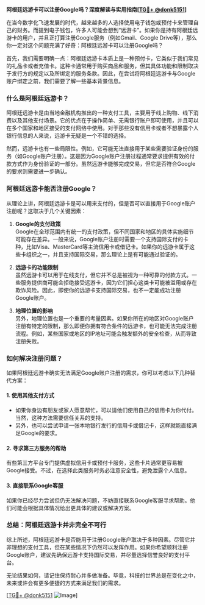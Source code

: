 **阿根廷远游卡可以注册Google吗？深度解读与实用指南[[TG💪+ @donk5151](https://t.me/s/donk5151)]**

在当今数字化飞速发展的时代，越来越多的人选择使用电子钱包或预付卡来管理自己的财务。而提到电子钱包，许多人可能会想到“远游卡”。如果你是持有阿根廷远游卡的用户，并且正打算注册Google服务（例如Gmail、Google Drive等），那么你一定对这个问题充满了好奇：阿根廷远游卡可以注册Google吗？

首先，我们需要明确一点：阿根廷远游卡本质上是一种预付卡，它类似于我们常见的礼品卡或者充值卡。这种卡通常用于购买商品和服务，但其具体功能和限制取决于发行方的规定以及所绑定的服务条款。因此，在尝试将阿根廷远游卡与Google账户绑定之前，我们需要了解一些基本背景信息。

### **什么是阿根廷远游卡？**

阿根廷远游卡是由当地金融机构推出的一种支付工具，主要用于线上购物、线下消费以及其他支付场景。它的优点在于操作简单、无需银行账户即可使用，并且可以在多个国家和地区接受的支付网络中使用。对于那些没有信用卡或者不想暴露个人银行信息的人来说，远游卡无疑是一个不错的选择。

然而，远游卡也有一些局限性。例如，它可能无法直接用于某些需要验证身份的服务（如Google账户注册）。这是因为Google账户注册过程通常要求提供有效的付款方式作为身份验证的一部分。虽然远游卡能够完成交易，但它是否符合Google的要求则需要进一步确认。

### **阿根廷远游卡能否注册Google？**

从理论上讲，阿根廷远游卡是可以用来支付的，但是否可以直接用于Google账户注册呢？这取决于几个关键因素：

1. **Google的支付政策**  
   Google在全球范围内有统一的支付政策，但不同国家和地区的具体实施细节可能存在差异。一般来说，Google账户注册时需要一个支持国际支付的卡种，比如Visa、MasterCard等主流信用卡或借记卡。如果你的远游卡属于这些卡组织之一，并且支持国际交易，那么理论上是有可能通过验证的。

2. **远游卡的功能限制**  
   虽然远游卡可以用于在线支付，但它并不总是被视为一种可靠的付款方式。一些服务提供商可能会拒绝接受远游卡，因为它们担心这类卡可能被滥用或存在欺诈风险。因此，即使你的远游卡支持国际交易，也不一定能成功注册Google账户。

3. **地理位置的影响**  
   另外，地理位置也是一个重要的考量因素。如果你所在的地区对Google账户注册有特定的限制，那么即便你拥有符合条件的远游卡，也可能无法完成注册流程。例如，某些国家或地区的IP地址可能会触发额外的安全检查，从而导致注册失败。

### **如何解决注册问题？**

如果阿根廷远游卡确实无法满足Google账户注册的需求，你可以考虑以下几种替代方案：

#### **1. 使用其他支付方式**
   - 如果你身边有朋友或家人愿意帮忙，可以请他们使用自己的信用卡为你代付。当然，这种方法需要信任关系的支持。
   - 另外，也可以尝试申请一张本地银行发行的信用卡或借记卡，这样就能直接满足Google的要求。

#### **2. 寻求第三方服务的帮助**
   有些第三方平台专门提供虚拟信用卡或预付卡服务，这些卡片通常更容易被Google接受。不过，在选择此类服务时务必注意安全性，避免泄露个人信息。

#### **3. 直接联系Google客服**
   如果你已经尽力尝试但仍无法解决问题，不妨直接联系Google客服寻求帮助。他们可能会根据具体情况给出更具体的建议或解决方案。

### **总结：阿根廷远游卡并非完全不可行**

综上所述，阿根廷远游卡是否能用于注册Google账户取决于多种因素。尽管它并非理想的支付工具，但在某些情况下仍然可以发挥作用。如果你希望顺利注册Google账户，建议先确保远游卡支持国际交易，并尽量选择信誉良好的支付平台。

无论结果如何，请记住保持耐心并多做准备。毕竟，科技的世界总是在变化之中，未来或许会有更多便捷的方式来满足我们的需求。

[[TG💪+ @donk5151](https://t.me/s/donk5151) ![Image](https://i.postimg.cc/rwNCRYN7/Snipaste-2025-04-30-17-27-05.png)]